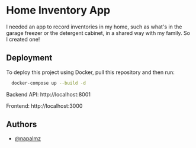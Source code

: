 
# Home Inventory App

I needed an app to record inventories in my home, such as what's in the garage freezer or the detergent cabinet, in a shared way with my family.
So I created one!


## Deployment

To deploy this project using Docker, pull this repository and then run:

```bash
  docker-compose up --build -d
```

Backend API: http://localhost:8001

Frontend: http://localhost:3000
## Authors

- [@napalmz](https://www.github.com/napalmz)

